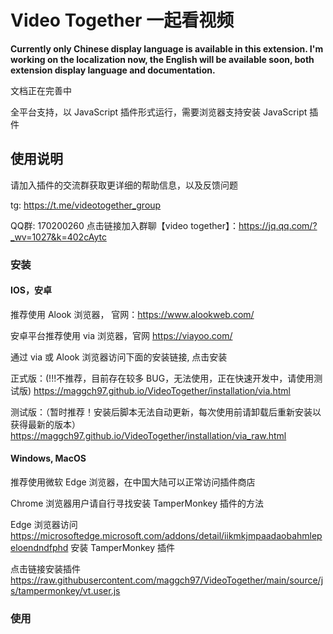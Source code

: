 # Video Together 一起看视频

**Currently only Chinese display language is available in this extension. I'm working on the localization now, the English will be available soon, both extension display language and documentation.**

文档正在完善中

全平台支持，以 JavaScript 插件形式运行，需要浏览器支持安装 JavaScript 插件

## 使用说明

请加入插件的交流群获取更详细的帮助信息，以及反馈问题

tg: https://t.me/videotogether_group

QQ群: 170200260 点击链接加入群聊【video together】：https://jq.qq.com/?_wv=1027&k=402cAytc

### 安装

#### IOS，安卓
推荐使用 Alook 浏览器， 官网：https://www.alookweb.com/

安卓平台推荐使用 via 浏览器，官网 https://viayoo.com/

通过 via 或 Alook 浏览器访问下面的安装链接, 点击安装

正式版：(!!!不推荐，目前存在较多 BUG，无法使用，正在快速开发中，请使用测试版) https://maggch97.github.io/VideoTogether/installation/via.html

测试版：（暂时推荐！安装后脚本无法自动更新，每次使用前请卸载后重新安装以获得最新的版本）https://maggch97.github.io/VideoTogether/installation/via_raw.html

#### Windows, MacOS

推荐使用微软 Edge 浏览器，在中国大陆可以正常访问插件商店

Chrome 浏览器用户请自行寻找安装 TamperMonkey 插件的方法

Edge 浏览器访问 https://microsoftedge.microsoft.com/addons/detail/iikmkjmpaadaobahmlepeloendndfphd 安装 TamperMonkey 插件

点击链接安装插件 https://raw.githubusercontent.com/maggch97/VideoTogether/main/source/js/tampermonkey/vt.user.js

### 使用


